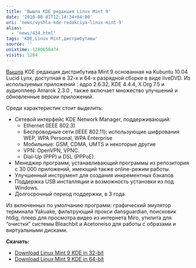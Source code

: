 ```yaml
---
title: 'Вышла KDE редакция Linux Mint 9'
date: '2010-08-01T12:14:34+04:00'
uri: 'news/vyshla-kde-redakciya-linux-mint-9'
alias: 
  - 'news/434.html'
tags: 'KDE,Linux Mint,дистрибутивы'
source: ''
unixtime: 1280650474
visits: 1284
---
```

[Вышла](http://www.linuxmint.com/blog/?p=1495) KDE редакция дистрибутива Mint 9 основанная на Kubuntu 10.04 Lucid Lynx, доступная в 32-х и 64-х разрядной сборке в виде liveDVD. Из используемых приложений : ядро 2.6.32, KDE 4.4.4, X.Org 7.5 и аудиоплеер Amarok 2.3.0 , также включает множество улучшений и обновленные версии приложений.

Среди характеристик стоит выделить: 

*   Cетевой интерфейс KDE Network Manager, поддерживающий:
    *   Ethernet (IEEE 802.3)
    *   Беспроводные сети (IEEE 802.11): использующие шифрования WEP, WPA Personal, WPA Enterprise
    *   Мобильные:  GSM, CDMA, UMTS и некоторые другие
    *   VPN: OpenVPN, VPNC.
    *   Dial-Up (PPP) и DSL (PPPoE).
*   Менеджер программ, устанавливающий программы из репозитория с 30 000 приложений, имеющий также online-режим работы.
*   Улучшенный инструмент для создания инкрементных бэкапов
*   Поддержка USB инсталляции и возможность установки из под Windows.
*   Долгосрочный период поддержки, в 3 года.

Из включенных по умолчанию программ: графический эмулятор терминала Yakuake, фильтрующий прокси dansguardian, поисковик htdig, плеер для просмотра видео из интернета Miro, утилита для “очистки” системы Bleachbit и Acetoneiso для работы с образами и виртуальными дисками.

**Скачать:** 

*   [Download Linux   Mint 9 KDE in 32-bit](http://www.linuxmint.com/edition.php?id=61)
*   [Download Linux Mint 9 KDE in 64-bit](http://www.linuxmint.com/edition.php?id=64)
